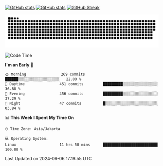 [![GitHub stats](https://github-readme-stats.vercel.app/api?username=aurelioklv&card_width=500&show_icons=true&rank_icon=github&theme=solarized-dark#gh-dark-mode-only)](https://github.com/anuraghazra/github-readme-stats#gh-dark-mode-only)
[![GitHub stats](https://github-readme-stats.vercel.app/api?username=aurelioklv&card_width=500&show_icons=true&rank_icon=github&theme=buefy#gh-light-mode-only)](https://github.com/anuraghazra/github-readme-stats#gh-light-mode-only)
[![GitHub Streak](https://streak-stats.demolab.com/?user=aurelioklv&card_width=336&theme=solarized-dark)](https://git.io/streak-stats)

<picture>
  <source media="(prefers-color-scheme: dark)" srcset="https://raw.githubusercontent.com/aurelioklv/aurelioklv/snake-output/github-contribution-grid-snake-dark.svg">
  <source media="(prefers-color-scheme: light)" srcset="https://raw.githubusercontent.com/aurelioklv/aurelioklv/snake-output/github-contribution-grid-snake.svg">
  <img alt="github contribution grid snake animation" src="https://raw.githubusercontent.com/aurelioklv/aurelioklv/snake-output/github-contribution-grid-snake.svg">
</picture>

<!--START_SECTION:waka-->
![Code Time](http://img.shields.io/badge/Code%20Time-651%20hrs%2018%20mins-blue)

**I'm an Early 🐤** 

```text
🌞 Morning                269 commits         ██████░░░░░░░░░░░░░░░░░░░   22.00 % 
🌆 Daytime                451 commits         █████████░░░░░░░░░░░░░░░░   36.88 % 
🌃 Evening                456 commits         █████████░░░░░░░░░░░░░░░░   37.29 % 
🌙 Night                  47 commits          █░░░░░░░░░░░░░░░░░░░░░░░░   03.84 % 
```


📊 **This Week I Spent My Time On** 

```text
🕑︎ Time Zone: Asia/Jakarta

💻 Operating System: 
Linux                    11 hrs 50 mins      █████████████████████████   100.00 % 
```


 Last Updated on 2024-06-06 17:19:55 UTC
<!--END_SECTION:waka-->
